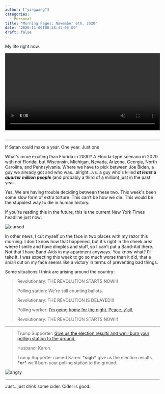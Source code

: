 ```yaml
---
author: ["yingwang"]
categories:
  - Personal
title: "Morning Pages: November 6th, 2020"
date: "2020-11-06T08:38:41-05:00"
draft: false
---
```


My life right now.

<!-- https://stackoverflow.com/a/26276254 -->
<video style="width: 100%; width: -moz-available; width: -webkit-fill-available;
    width: fill-available; max-width: 100%;" controls> <source
    src="/video/general/covid.mp4" type="video/mp4"> Your browser does not
    support HTML5 video. </video> <br/> <br/>

__________

If Satan could make a year. One year. Just one.

What's more exciting than Florida in 2000?  A Florida-type scenario in 2020 with
not Florida, but Wisconsin, Michigan, Nevada, Arizona, Georgia, North Carolina,
and Pennsylvania. Where we have to pick between Joe Biden, a guy we already got
and who was...alright...vs. a guy who's killed ***at least a quarter million
people*** (and probably a third of a million) just in the past year.

Yes. We are having trouble deciding between these two. This week's been some
slow form of extra torture. This can't be how we die. This would be the
stupidest way to die in human history.

If you're reading this in the future, this is the current New York Times
headline just now:

![cursed](/img/posts/2020/11/06/morning_pages.png)

In other news, I cut myself on the face in two places with my razor this
morning. I don't know how that happened, but it's right in the cheek area where
I smile and have dimples and stuff, so I can't put a Band-Aid there. Not that I
have Band-Aids in my apartment anyways. You know what? I'll take it. I was
expecting this week to go so much worse than it did, that a small cut on my face
seems like a victory in terms of preventing bad things.

Some situations I think are arising around the country:

> Revolutionary: THE REVOLUTION STARTS NOW!!!
>
> Polling station: We're still counting ballots.
>
> Revolutionary: THE REVOLUTION IS DELAYED!!!
>
> Polling worker: [I'm going home for the night. Peace,
> y'all.](https://twitter.com/BrendanKeefe/status/1324577383328997376)
>
> Revolutionary: THE REVOLUTION STARTS NOW!!!

__________

> Trump Supporter: [Give us the election results and we'll burn your polling
> station to the ground.](https://www.youtube.com/watch?v=6nqQVwQ1STs)
>
> Husband: Karen.
>
> Trump Supporter named Karen: **\*sigh\*** give us the election results
> **\*or\*** we'll burn your polling station to the ground.

![angry](/img/posts/2020/11/06/morning_pages_2.jpg)

__________

Just...just drink some cider. Cider is good.
